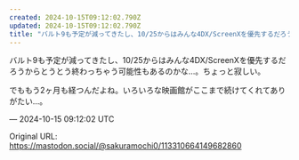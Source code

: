 ```yaml
---
created: 2024-10-15T09:12:02.790Z
updated: 2024-10-15T09:12:02.790Z
title: "バルト9も予定が減ってきたし、10/25からはみんな4DX/ScreenXを優先するだろうからとうとう終わっちゃう可能性もあるのかな…。ちょっと寂しい。でももう[...]"
---
```


<p>バルト9も予定が減ってきたし、10/25からはみんな4DX/ScreenXを優先するだろうからとうとう終わっちゃう可能性もあるのかな…。ちょっと寂しい。</p><p>でももう2ヶ月も経つんだよね。いろいろな映画館がここまで続けてくれてありがたい…。</p>

&mdash; 2024-10-15 09:12:02 UTC

Original URL: https://mastodon.social/@sakuramochi0/113310664149682860
